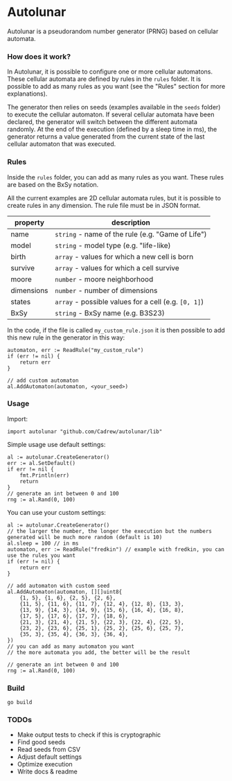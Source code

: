 # Autolunar

Autolunar is a pseudorandom number generator (PRNG) based on cellular automata.

### How does it work?

In Autolunar, it is possible to configure one or more cellular automatons.
These cellular automata are defined by rules in the `rules` folder. It is possible to add as many rules as you want (see the "Rules" section for more explanations).

The generator then relies on seeds (examples available in the `seeds` folder) to execute the cellular automaton.
If several cellular automata have been declared, the generator will switch between the different automata randomly. At the end of the execution (defined by a sleep time in ms), the generator returns a value generated from the current state of the last cellular automaton that was executed.

### Rules

Inside the `rules` folder, you can add as many rules as you want.
These rules are based on the BxSy notation. 

All the current examples are 2D cellular automata rules, but it is possible to create rules in any dimension.
The rule file must be in JSON format.

| property   | description                                          |
|------------|------------------------------------------------------|
| name       | `string` - name of the rule (e.g. "Game of Life")    |
| model      | `string` - model type (e.g. "life-like)              |
| birth      | `array` - values for which a new cell is born        |
| survive    | `array` - values for which a cell survive            |
| moore      | `number` - moore neighborhood                        |
| dimensions | `number` - number of dimensions                      |
| states     | `array` - possible values for a cell (e.g. `[0, 1]`) |
| BxSy       | `string` - BxSy name (e.g. B3S23)                    |

In the code, if the file is called `my_custom_rule.json` it is then possible to add this new rule in the generator in this way:
```golang
automaton, err := ReadRule("my_custom_rule")
if (err != nil) {
    return err
}

// add custom automaton
al.AddAutomaton(automaton, <your_seed>)
```

### Usage

Import:

```golang
import autolunar "github.com/Cadrew/autolunar/lib"
```

Simple usage use default settings:

```golang
al := autolunar.CreateGenerator()
err := al.SetDefault()
if err != nil {
    fmt.Println(err)
    return
}
// generate an int between 0 and 100
rng := al.Rand(0, 100)
```

You can use your custom settings:

```golang
al := autolunar.CreateGenerator()
// the larger the number, the longer the execution but the numbers generated will be much more random (default is 10)
al.sleep = 100 // in ms
automaton, err := ReadRule("fredkin") // example with fredkin, you can use the rules you want
if (err != nil) {
    return err
}

// add automaton with custom seed
al.AddAutomaton(automaton, [][]uint8{
    {1, 5}, {1, 6}, {2, 5}, {2, 6},
    {11, 5}, {11, 6}, {11, 7}, {12, 4}, {12, 8}, {13, 3},
    {13, 9}, {14, 3}, {14, 9}, {15, 6}, {16, 4}, {16, 8},
    {17, 5}, {17, 6}, {17, 7}, {18, 6},
    {21, 3}, {21, 4}, {21, 5}, {22, 3}, {22, 4}, {22, 5},
    {23, 2}, {23, 6}, {25, 1}, {25, 2}, {25, 6}, {25, 7},
    {35, 3}, {35, 4}, {36, 3}, {36, 4},
})
// you can add as many automaton you want
// the more automata you add, the better will be the result

// generate an int between 0 and 100
rng := al.Rand(0, 100)
```

### Build

```
go build
```

### TODOs

- Make output tests to check if this is cryptographic
- Find good seeds
- Read seeds from CSV
- Adjust default settings
- Optimize execution
- Write docs & readme
